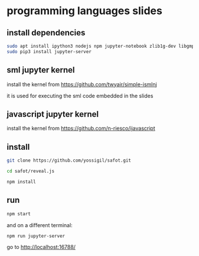 # programming languages slides

## install dependencies

```bash
sudo apt install ipython3 nodejs npm jupyter-notebook zlib1g-dev libgmp-dev libzmq5-dev git
sudo pip3 install jupyter-server
```

## sml jupyter kernel

install the kernel from <https://github.com/twyair/simple-ismlnj>

it is used for executing the sml code embedded in the slides

## javascript jupyter kernel

install the kernel from <https://github.com/n-riesco/ijavascript>

## install

```bash
git clone https://github.com/yossigil/safot.git

cd safot/reveal.js

npm install
```

## run

```bash
npm start
```

and on a different terminal:

```bash
npm run jupyter-server
```

go to <http://localhost:16788/>

